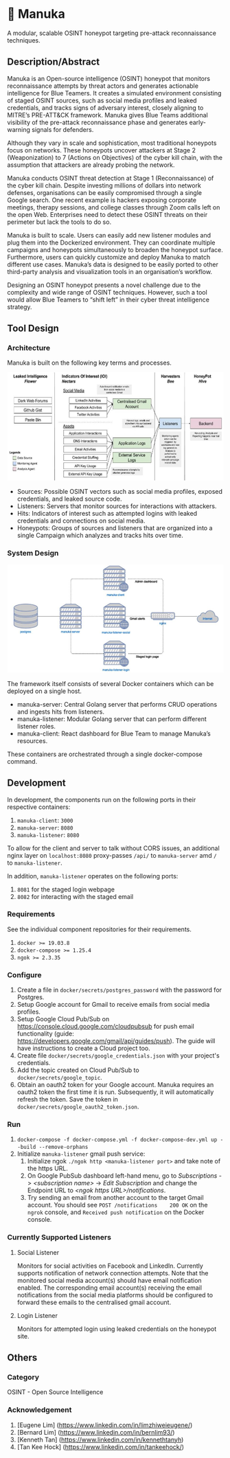 # 🍯 Manuka
A modular, scalable OSINT honeypot targeting pre-attack reconnaissance techniques.

## Description/Abstract

Manuka is an Open-source intelligence (OSINT)  honeypot that monitors reconnaissance attempts by threat actors and generates actionable intelligence for Blue Teamers. It creates a simulated environment consisting of staged OSINT sources, such as social media profiles and leaked credentials, and tracks signs of adversary interest, closely aligning to MITRE’s PRE-ATT&CK framework. Manuka gives Blue Teams additional visibility of the pre-attack reconnaissance phase and generates early-warning signals for defenders.

Although they vary in scale and sophistication, most traditional honeypots focus on networks. These honeypots uncover attackers  at Stage 2 (Weaponization) to 7 (Actions on Objectives) of the cyber kill chain, with the assumption that attackers are already probing the network. 

Manuka conducts OSINT threat detection at Stage 1 (Reconnaissance) of the cyber kill chain. Despite investing millions of dollars into network defenses, organisations can be easily compromised through a single Google search.	 One recent example is hackers exposing corporate meetings, therapy sessions, and college classes through Zoom calls left on the open Web. Enterprises need to detect these OSINT threats on their perimeter but lack the tools to do so.

Manuka is built to scale. Users can easily add new listener modules and plug them into the Dockerized environment. They can coordinate multiple campaigns and honeypots simultaneously to broaden the honeypot surface. Furthermore, users can quickly customize and deploy Manuka to match different use cases. Manuka’s data is designed to be easily ported to other third-party analysis and visualization tools in an organisation’s workflow.

Designing an OSINT honeypot presents a novel challenge due to the complexity and wide range of OSINT techniques. However, such a tool would allow Blue Teamers to “shift left” in their cyber threat intelligence strategy.

## Tool Design

### Architecture

Manuka is built on the following key terms and processes.

![Manuka Architecture](docs/images/manuka_architecture.jpg "Architecture")

* Sources: Possible OSINT vectors such as social media profiles, exposed credentials, and leaked source code.
* Listeners: Servers that monitor sources for interactions with attackers.
* Hits: Indicators of interest such as attempted logins with leaked credentials and connections on social media.
* Honeypots: Groups of sources and listeners that are organized into a single Campaign which analyzes and tracks hits over time.

### System Design

![Manuka System](docs/images/manuka_system.jpg "System")

The framework itself consists of several Docker containers which can be deployed on a single host.

* manuka-server: Central Golang server that performs CRUD operations and ingests hits from listeners.
* manuka-listener: Modular Golang server that can perform different listener roles.
* manuka-client: React dashboard for Blue Team to manage Manuka’s resources.

These containers are orchestrated through a single docker-compose command.

## Development

In development, the components run on the following ports in their respective containers:

1. `manuka-client`: `3000`
2. `manuka-server`: `8080`
3. `manuka-listener`: `8080`

To allow for the client and server to talk without CORS issues, an additional nginx layer on `localhost:8080` proxy-passes `/api/` to `manuka-server` amd `/` to `manuka-listener`.

In addition, `manuka-listener` operates on the following ports:
1. `8081` for the staged login webpage
2. `8082` for interacting with the staged email

### Requirements

See the individual component repositories for their requirements.

1. `docker >= 19.03.8`
2. `docker-compose >= 1.25.4`
3. `ngok >= 2.3.35`

### Configure

1. Create a file in `docker/secrets/postgres_password` with the password for Postgres.
2. Setup Google account for Gmail to receive emails from social media profiles.
3. Setup Google Cloud Pub/Sub on https://console.cloud.google.com/cloudpubsub for push email functionality (guide: https://developers.google.com/gmail/api/guides/push). The guide will have instructions to create a Cloud project too.
4. Create file `docker/secrets/google_credentials.json` with your project's credentials.
5. Add the topic created on Cloud Pub/Sub to `docker/secrets/google_topic`.
6. Obtain an oauth2 token for your Google account. Manuka requires an oauth2 token the first time it is run. Subsequently, it will automatically refresh the token. Save the token in `docker/secrets/google_oauth2_token.json`.

### Run

1. `docker-compose -f docker-compose.yml -f docker-compose-dev.yml up --build --remove-orphans`
2. Initialize `manuka-listener` gmail push service:
    1. Initialize ngok `./ngok http <manuka-listener port>` and take note of the https URL.
    2. On Google PubSub dashboard left-hand menu, go to *Subscriptions* -> *\<subscription name\>* -> *Edit Subscription* and change the Endpoint URL to *\<ngok https URL\>/notifications*.
    3. Try sending an email from another account to the target Gmail account. You should see `POST /notifications    200 OK` on the `ngrok` console, and `Received push notification` on the Docker console.

### Currently Supported Listeners

1. Social Listener

    Monitors for social activities on Facebook and LinkedIn. Currently supports notification of network connection attempts. Note that the monitored social media account(s) should have email notification enabled. The corresponding email account(s) receiving the email notifications from the social media platforms should be configured to forward these emails to the centralised gmail account.

2. Login Listener

   Monitors for attempted login using leaked credentials on the honeypot site.

## Others

### Category

OSINT - Open Source Intelligence

### Acknowledgement

1. [Eugene Lim] (https://www.linkedin.com/in/limzhiweieugene/)
2. [Bernard Lim] (https://www.linkedin.com/in/bernlim93/)
3. [Kenneth Tan] (https://www.linkedin.com/in/kennethtanyh)
4. [Tan Kee Hock] (https://www.linkedin.com/in/tankeehock/)